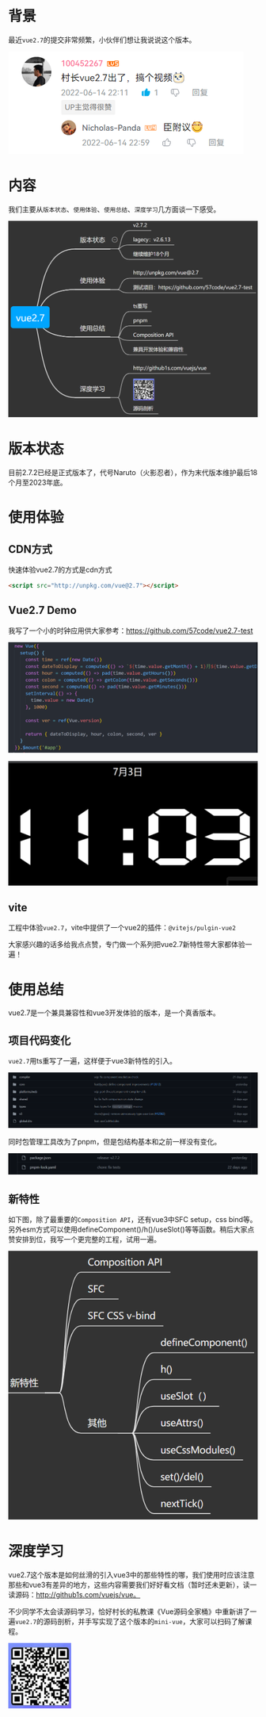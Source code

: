 # 背景

最近`vue2.7`的提交非常频繁，小伙伴们想让我说说这个版本。

![image-20220706101600628](https://raw.githubusercontent.com/57code/imgbed/master/image-20220706101600628.png)

# 内容

我们主要从`版本状态`、`使用体验`、`使用总结`、`深度学习`几方面谈一下感受。

![image-20220706103100706](https://raw.githubusercontent.com/57code/imgbed/master/image-20220706103100706.png)

# 版本状态

目前2.7.2已经是正式版本了，代号Naruto（火影忍者），作为末代版本维护最后18个月至2023年底。



# 使用体验

## CDN方式

快速体验vue2.7的方式是cdn方式

```html
<script src="http://unpkg.com/vue@2.7"></script>
```



## Vue2.7 Demo

我写了一个小的时钟应用供大家参考：https://github.com/57code/vue2.7-test

![image-20220706111912824](https://raw.githubusercontent.com/57code/imgbed/master/image-20220706111912824.png)

![image-20220706110418210](https://raw.githubusercontent.com/57code/imgbed/master/image-20220706110418210.png)



## vite

工程中体验`vue2.7`，vite中提供了一个vue2的插件：`@vitejs/pulgin-vue2`

大家感兴趣的话多给我点点赞，专门做一个系列把vue2.7新特性带大家都体验一遍！

# 使用总结

vue2.7是一个兼具兼容性和vue3开发体验的版本，是一个真香版本。



## 项目代码变化

`vue2.7`用ts重写了一遍，这样便于vue3新特性的引入。

![image-20220706111713417](https://raw.githubusercontent.com/57code/imgbed/master/image-20220706111713417.png)

同时包管理工具改为了pnpm，但是包结构基本和之前一样没有变化。

![image-20220706111800541](https://raw.githubusercontent.com/57code/imgbed/master/image-20220706111800541.png)



## 新特性

如下图，除了最重要的`Composition API`，还有vue3中SFC setup，css bind等。另外esm方式可以使用defineComponent()/h()/useSlot()等等函数。稍后大家点赞安排到位，我写一个更完整的工程，试用一遍。

![image-20220706110850345](https://raw.githubusercontent.com/57code/imgbed/master/image-20220706110850345.png)



# 深度学习

vue2.7这个版本是如何丝滑的引入vue3中的那些特性的哪，我们使用时应该注意那些和vue3有差异的地方，这些内容需要我们好好看文档（暂时还未更新），读一读源码：http://github1s.com/vuejs/vue。

不少同学不太会读源码学习，恰好村长的私教课《Vue源码全家桶》中重新讲了一遍`vue2.7`的源码剖析，并手写实现了这个版本的`mini-vue`，大家可以扫码了解课程。

![源码二维码](https://raw.githubusercontent.com/57code/imgbed/master/%E6%BA%90%E7%A0%81%E4%BA%8C%E7%BB%B4%E7%A0%81.png)

